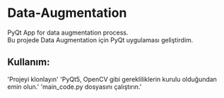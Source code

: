# Data-Augmentation
PyQt App for data augmentation process. <br />
Bu projede Data Augmentation için PyQt uygulaması geliştirdim.

## Kullanım:
'Projeyi klonlayın'
'PyQt5, OpenCV gibi gerekliliklerin kurulu olduğundan emin olun.'
'main_code.py dosyasını çalıştırın.'
